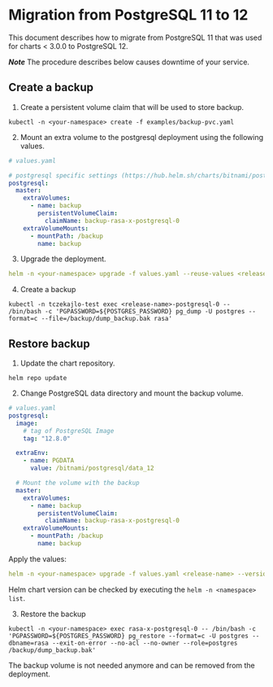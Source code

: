 # Migration from PostgreSQL 11 to 12

This document describes how to migrate from PostgreSQL 11 that was used for charts < 3.0.0 to PostgreSQL 12.

***Note*** The procedure describes below causes downtime of your service.

## Create a backup

1. Create a persistent volume claim that will be used to store backup.

  ```text
  kubectl -n <your-namespace> create -f examples/backup-pvc.yaml
  ```

2. Mount an extra volume to the postgresql deployment using the following values.

```yaml
# values.yaml

# postgresql specific settings (https://hub.helm.sh/charts/bitnami/postgresql/8.6.13)
postgresql:
  master:
    extraVolumes:
      - name: backup
        persistentVolumeClaim:
          claimName: backup-rasa-x-postgresql-0
    extraVolumeMounts:
      - mountPath: /backup
        name: backup
```

3. Upgrade the deployment.

```yaml
helm -n <your-namespace> upgrade -f values.yaml --reuse-values <release-name> rasa-x/rasa-x
```

4. Create a backup

```text
kubectl -n tczekajlo-test exec <release-name>-postgresql-0 -- /bin/bash -c 'PGPASSWORD=${POSTGRES_PASSWORD} pg_dump -U postgres --format=c --file=/backup/dump_backup.bak rasa'
```

## Restore backup

1. Update the chart repository.

```text
helm repo update
```

2. Change PostgreSQL data directory and mount the backup volume.

```yaml
# values.yaml
postgresql:
  image:
    # tag of PostgreSQL Image
    tag: "12.8.0"

  extraEnv:
    - name: PGDATA
      value: /bitnami/postgresql/data_12

  # Mount the volume with the backup
  master:
    extraVolumes:
      - name: backup
        persistentVolumeClaim:
          claimName: backup-rasa-x-postgresql-0
    extraVolumeMounts:
      - mountPath: /backup
        name: backup
```

Apply the values:

```yaml
helm -n <your-namespace> upgrade -f values.yaml <release-name> --version <helm-chart-version> rasa-x/rasa-x
```

Helm chart version can be checked by executing the `helm -n <namespace> list`.

3. Restore the backup

```text
kubectl -n <your-namespace> exec rasa-x-postgresql-0 -- /bin/bash -c 'PGPASSWORD=${POSTGRES_PASSWORD} pg_restore --format=c -U postgres --dbname=rasa --exit-on-error --no-acl --no-owner --role=postgres /backup/dump_backup.bak'
```

The backup volume is not needed anymore and can be removed from the deployment.
